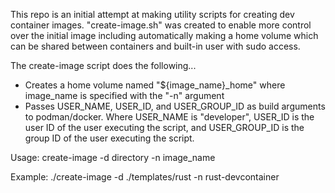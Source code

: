This repo is an initial attempt at making utility scripts for creating dev container images. "create-image.sh" was created to enable more control over the initial image including automatically making a home volume which can be shared between containers and built-in user with sudo access.

The create-image script does the following...
- Creates a home volume named "${image_name}_home" where image_name is specified with the "-n" argument
- Passes USER_NAME, USER_ID, and USER_GROUP_ID as build arguments to podman/docker. Where USER_NAME is "developer", USER_ID is the user ID of the user executing the script, and USER_GROUP_ID is the group ID of the user executing the script.

Usage:
create-image -d directory -n image_name

Example:
./create-image -d ./templates/rust -n rust-devcontainer
